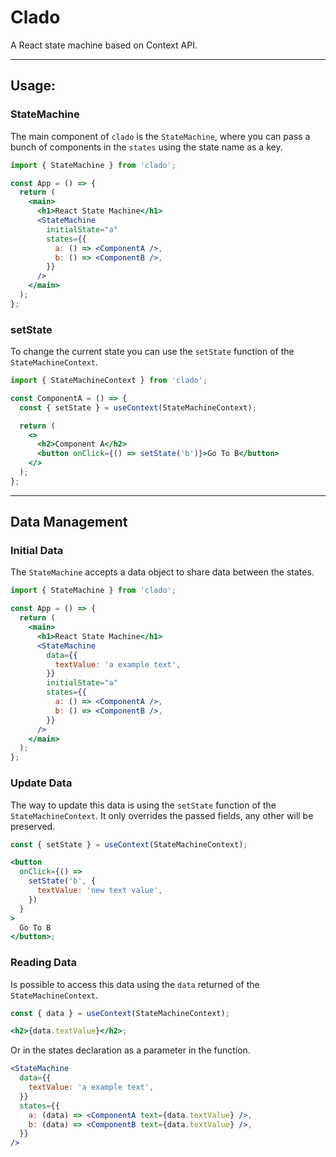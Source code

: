 # Clado

A React state machine based on Context API.

---

## Usage:

### StateMachine

The main component of `clado` is the `StateMachine`, where you can pass a bunch of components in the `states` using the state name as a key.

```jsx
import { StateMachine } from 'clado';

const App = () => {
  return (
    <main>
      <h1>React State Machine</h1>
      <StateMachine
        initialState="a"
        states={{
          a: () => <ComponentA />,
          b: () => <ComponentB />,
        }}
      />
    </main>
  );
};
```

### setState

To change the current state you can use the `setState` function of the `StateMachineContext`.

```jsx
import { StateMachineContext } from 'clado';

const ComponentA = () => {
  const { setState } = useContext(StateMachineContext);

  return (
    <>
      <h2>Component A</h2>
      <button onClick={() => setState('b')}>Go To B</button>
    </>
  );
};
```

---

## Data Management

### Initial Data

The `StateMachine` accepts a data object to share data between the states.

```jsx
import { StateMachine } from 'clado';

const App = () => {
  return (
    <main>
      <h1>React State Machine</h1>
      <StateMachine
        data={{
          textValue: 'a example text',
        }}
        initialState="a"
        states={{
          a: () => <ComponentA />,
          b: () => <ComponentB />,
        }}
      />
    </main>
  );
};
```

### Update Data

The way to update this data is using the `setState` function of the `StateMachineContext`. It only overrides the passed fields, any other will be preserved.

```jsx
const { setState } = useContext(StateMachineContext);

<button
  onClick={() =>
    setState('b', {
      textValue: 'new text value',
    })
  }
>
  Go To B
</button>;
```

### Reading Data

Is possible to access this data using the `data` returned of the `StateMachineContext`.

```jsx
const { data } = useContext(StateMachineContext);

<h2>{data.textValue}</h2>;
```

Or in the states declaration as a parameter in the function.

```jsx
<StateMachine
  data={{
    textValue: 'a example text',
  }}
  states={{
    a: (data) => <ComponentA text={data.textValue} />,
    b: (data) => <ComponentB text={data.textValue} />,
  }}
/>
```

